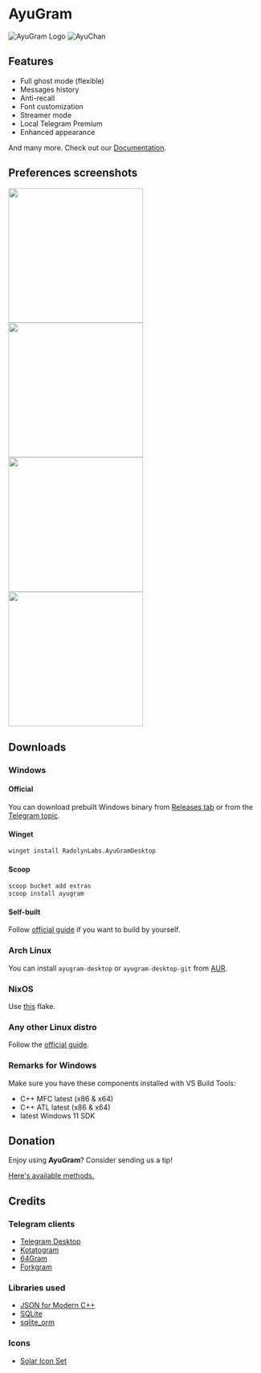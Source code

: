 # AyuGram

![AyuGram Logo](.github/AyuGram.png) ![AyuChan](.github/AyuChan.png)

## Features

- Full ghost mode (flexible)
- Messages history
- Anti-recall
- Font customization
- Streamer mode
- Local Telegram Premium
- Enhanced appearance

And many more. Check out our [Documentation](https://docs.ayugram.one/desktop/).

## Preferences screenshots

<img src='.github/demos/demo1.png' width='268'>
<img src='.github/demos/demo2.png' width='268'>
<img src='.github/demos/demo3.png' width='268'>
<img src='.github/demos/demo4.png' width='268'>

## Downloads

### Windows

#### Official

You can download prebuilt Windows binary from [Releases tab](https://github.com/AyuGram/AyuGramDesktop/releases) or from
the [Telegram topic](https://t.me/ayugramchat/12788).

#### Winget

```bash
winget install RadolynLabs.AyuGramDesktop
```

#### Scoop

```bash
scoop bucket add extras
scoop install ayugram
```

#### Self-built

Follow [official guide](https://github.com/AyuGram/AyuGramDesktop/blob/dev/docs/building-win-x64.md) if you want to
build by yourself.

### Arch Linux

You can install `ayugram-desktop` or `ayugram-desktop-git` from [AUR](https://aur.archlinux.org/packages?O=0&K=ayugram).

### NixOS

Use [this](https://github.com/kaeeraa/ayugram-desktop) flake.

### Any other Linux distro

Follow the [official guide](https://github.com/AyuGram/AyuGramDesktop/blob/dev/docs/building-linux.md).

### Remarks for Windows

Make sure you have these components installed with VS Build Tools:

- C++ MFC latest (x86 & x64)
- C++ ATL latest (x86 & x64)
- latest Windows 11 SDK

## Donation

Enjoy using **AyuGram**? Consider sending us a tip!

[Here's available methods.](https://docs.ayugram.one/donate/)

## Credits

### Telegram clients

- [Telegram Desktop](https://github.com/telegramdesktop/tdesktop)
- [Kotatogram](https://github.com/kotatogram/kotatogram-desktop)
- [64Gram](https://github.com/TDesktop-x64/tdesktop)
- [Forkgram](https://github.com/forkgram/tdesktop)

### Libraries used

- [JSON for Modern C++](https://github.com/nlohmann/json)
- [SQLite](https://github.com/sqlite/sqlite)
- [sqlite_orm](https://github.com/fnc12/sqlite_orm)

### Icons

- [Solar Icon Set](https://www.figma.com/community/file/1166831539721848736)
